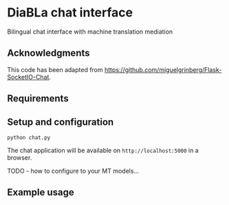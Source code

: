 # DiaBLa chat interface
Bilingual chat interface with machine translation mediation

## Acknowledgments

This code has been adapted from https://github.com/miguelgrinberg/Flask-SocketIO-Chat.

## Requirements

## Setup and configuration

`python chat.py`

The chat application will be available on `http://localhost:5000` in a browser.

TODO - how to configure to your MT models...

## Example usage

